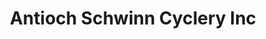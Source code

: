 ---
title: "Antioch Schwinn Cyclery Inc"
url: /antioch/antioch-schwinn-cyclery-inc/
shop: bicycle
---